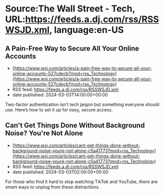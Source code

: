# Source:The Wall Street - Tech, URL:https://feeds.a.dj.com/rss/RSSWSJD.xml, language:en-US

## A Pain-Free Way to Secure All Your Online Accounts
 - [https://www.wsj.com/articles/a-pain-free-way-to-secure-all-your-online-accounts-527cdecb?mod=rss_Technology](https://www.wsj.com/articles/a-pain-free-way-to-secure-all-your-online-accounts-527cdecb?mod=rss_Technology)
 - RSS feed: https://feeds.a.dj.com/rss/RSSWSJD.xml
 - date published: 2024-03-03T14:00:00+00:00

Two-factor authentication isn’t tech jargon but something everyone should use. Here’s how to set it up for easy, secure access.

## Can't Get Things Done Without Background Noise? You're Not Alone
 - [https://www.wsj.com/articles/cant-get-things-done-without-background-noise-youre-not-alone-c5a41773?mod=rss_Technology](https://www.wsj.com/articles/cant-get-things-done-without-background-noise-youre-not-alone-c5a41773?mod=rss_Technology)
 - RSS feed: https://feeds.a.dj.com/rss/RSSWSJD.xml
 - date published: 2024-03-03T02:00:00+00:00

For those who find it hard to stop watching TikTok and YouTube, there are smart ways to unplug from these distractions.

